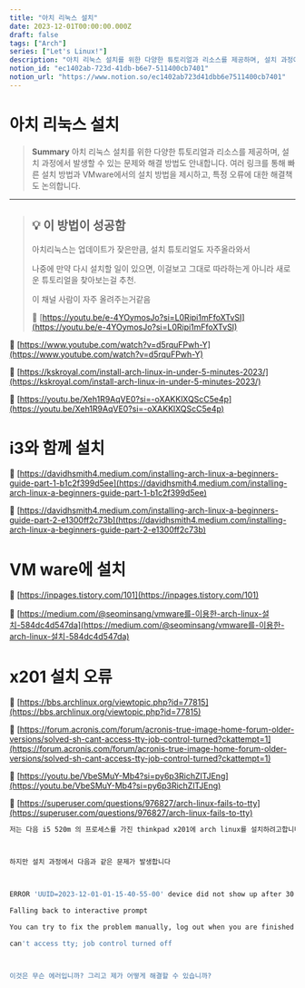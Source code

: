 ```yaml
---
title: "아치 리눅스 설치"
date: 2023-12-01T00:00:00.000Z
draft: false
tags: ["Arch"]
series: ["Let's Linux!"]
description: "아치 리눅스 설치를 위한 다양한 튜토리얼과 리소스를 제공하며, 설치 과정에서 발생할 수 있는 문제와 해결 방법도 안내합니다. 여러 링크를 통해 빠른 설치 방법과 VMware에서의 설치 방법을 제시하고, 특정 오류에 대한 해결책도 논의합니다."
notion_id: "ec1402ab-723d-41db-b6e7-511400cb7401"
notion_url: "https://www.notion.so/ec1402ab723d41dbb6e7511400cb7401"
---
```


# 아치 리눅스 설치

> **Summary**
> 아치 리눅스 설치를 위한 다양한 튜토리얼과 리소스를 제공하며, 설치 과정에서 발생할 수 있는 문제와 해결 방법도 안내합니다. 여러 링크를 통해 빠른 설치 방법과 VMware에서의 설치 방법을 제시하고, 특정 오류에 대한 해결책도 논의합니다.

---

> 💡 **이 방법이 성공함**
> ---
>
> 아치리눅스는 업데이트가 잦은만큼, 설치 튜토리얼도 자주올라와서 
>
> 나중에 만약 다시 설치할 일이 있으면, 이걸보고 그대로 따라하는게 아니라 새로운 튜토리얼을 찾아보는걸 추천.
>
>
> 이  채널 사람이 자주 올려주는거같음
>
> 🔗 [https://youtu.be/e-4YOymosJo?si=L0Ripi1mFfoXTvSI](https://youtu.be/e-4YOymosJo?si=L0Ripi1mFfoXTvSI)
>
>

🔗 [https://www.youtube.com/watch?v=d5rquFPwh-Y](https://www.youtube.com/watch?v=d5rquFPwh-Y)

🔗 [https://kskroyal.com/install-arch-linux-in-under-5-minutes-2023/](https://kskroyal.com/install-arch-linux-in-under-5-minutes-2023/)

🔗 [https://youtu.be/Xeh1R9AqVE0?si=-oXAKKlXQScC5e4p](https://youtu.be/Xeh1R9AqVE0?si=-oXAKKlXQScC5e4p)


# i3와 함께 설치


🔗 [https://davidhsmith4.medium.com/installing-arch-linux-a-beginners-guide-part-1-b1c2f399d5ee](https://davidhsmith4.medium.com/installing-arch-linux-a-beginners-guide-part-1-b1c2f399d5ee)

🔗 [https://davidhsmith4.medium.com/installing-arch-linux-a-beginners-guide-part-2-e1300ff2c73b](https://davidhsmith4.medium.com/installing-arch-linux-a-beginners-guide-part-2-e1300ff2c73b)

# VM ware에 설치

🔗 [https://inpages.tistory.com/101](https://inpages.tistory.com/101)

🔗 [https://medium.com/@seominsang/vmware를-이용한-arch-linux-설치-584dc4d547da](https://medium.com/@seominsang/vmware를-이용한-arch-linux-설치-584dc4d547da)

# x201 설치 오류

🔗 [https://bbs.archlinux.org/viewtopic.php?id=77815](https://bbs.archlinux.org/viewtopic.php?id=77815)

🔗 [https://forum.acronis.com/forum/acronis-true-image-home-forum-older-versions/solved-sh-cant-access-tty-job-control-turned?ckattempt=1](https://forum.acronis.com/forum/acronis-true-image-home-forum-older-versions/solved-sh-cant-access-tty-job-control-turned?ckattempt=1)

🔗 [https://youtu.be/VbeSMuY-Mb4?si=py6p3RichZlTJEng](https://youtu.be/VbeSMuY-Mb4?si=py6p3RichZlTJEng)

🔗 [https://superuser.com/questions/976827/arch-linux-fails-to-tty](https://superuser.com/questions/976827/arch-linux-fails-to-tty)

```bash
저는 다음 i5 520m 의 프로세스를 가진 thinkpad x201에 arch linux를 설치하려고합니다.



하지만 설치 과정에서 다음과 같은 문제가 발생합니다



ERROR 'UUID=2023-12-01-01-15-40-55-00' device did not show up after 30 seconds...

Falling back to interactive prompt

You can try to fix the problem manually, log out when you are finished

can't access tty; job control turned off



이것은 무슨 에러입니까? 그리고 제가 어떻게 해결할 수 있습니까?
```

